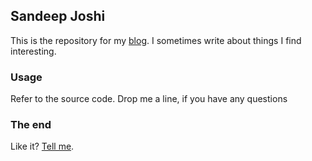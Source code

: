 ## Sandeep Joshi

This is the repository for my [blog](http://sanjos30.com). I sometimes write about things I find interesting.

### Usage

Refer to the source code. Drop me a line, if you have any questions

### The end

Like it? [Tell me](http://twitter.com/sanjos30).<br/>
